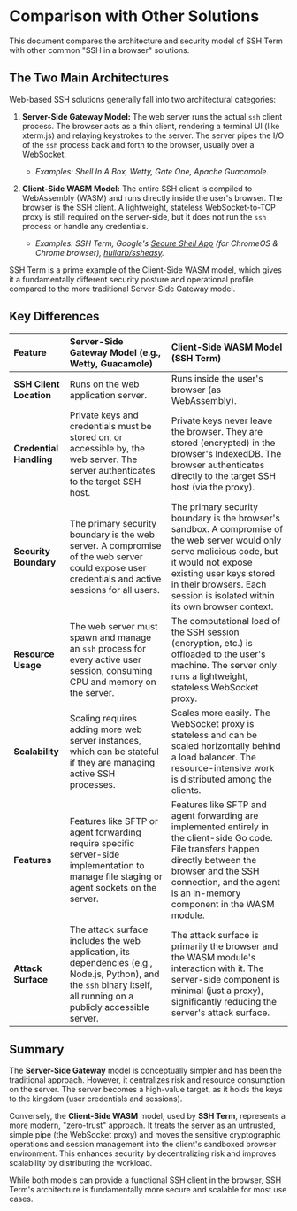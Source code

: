 # Comparison with Other Solutions

This document compares the architecture and security model of SSH Term with other common "SSH in a browser" solutions.

## The Two Main Architectures

Web-based SSH solutions generally fall into two architectural categories:

1.  **Server-Side Gateway Model:** The web server runs the actual `ssh` client process. The browser acts as a thin client, rendering a terminal UI (like xterm.js) and relaying keystrokes to the server. The server pipes the I/O of the `ssh` process back and forth to the browser, usually over a WebSocket.
    *   *Examples: Shell In A Box, Wetty, Gate One, Apache Guacamole.*

2.  **Client-Side WASM Model:** The entire SSH client is compiled to WebAssembly (WASM) and runs directly inside the user's browser. The browser is the SSH client. A lightweight, stateless WebSocket-to-TCP proxy is still required on the server-side, but it does not run the `ssh` process or handle any credentials.
    *   *Examples: SSH Term, Google's [Secure Shell App](https://chrome.google.com/webstore/detail/secure-shell-app/pnhechapfaindjhompbnflcldabbghjo) (for ChromeOS & Chrome browser), [hullarb/ssheasy](https://github.com/hullarb/ssheasy).*

SSH Term is a prime example of the Client-Side WASM model, which gives it a fundamentally different security posture and operational profile compared to the more traditional Server-Side Gateway model.

## Key Differences

| Feature | Server-Side Gateway Model (e.g., Wetty, Guacamole) | Client-Side WASM Model (SSH Term) |
| :--- | :--- | :--- |
| **SSH Client Location** | Runs on the web application server. | Runs inside the user's browser (as WebAssembly). |
| **Credential Handling** | Private keys and credentials must be stored on, or accessible by, the web server. The server authenticates to the target SSH host. | Private keys never leave the browser. They are stored (encrypted) in the browser's IndexedDB. The browser authenticates directly to the target SSH host (via the proxy). |
| **Security Boundary** | The primary security boundary is the web server. A compromise of the web server could expose user credentials and active sessions for all users. | The primary security boundary is the browser's sandbox. A compromise of the web server would only serve malicious code, but it would not expose existing user keys stored in their browsers. Each session is isolated within its own browser context. |
| **Resource Usage** | The web server must spawn and manage an `ssh` process for every active user session, consuming CPU and memory on the server. | The computational load of the SSH session (encryption, etc.) is offloaded to the user's machine. The server only runs a lightweight, stateless WebSocket proxy. |
| **Scalability** | Scaling requires adding more web server instances, which can be stateful if they are managing active SSH processes. | Scales more easily. The WebSocket proxy is stateless and can be scaled horizontally behind a load balancer. The resource-intensive work is distributed among the clients. |
| **Features** | Features like SFTP or agent forwarding require specific server-side implementation to manage file staging or agent sockets on the server. | Features like SFTP and agent forwarding are implemented entirely in the client-side Go code. File transfers happen directly between the browser and the SSH connection, and the agent is an in-memory component in the WASM module. |
| **Attack Surface** | The attack surface includes the web application, its dependencies (e.g., Node.js, Python), and the `ssh` binary itself, all running on a publicly accessible server. | The attack surface is primarily the browser and the WASM module's interaction with it. The server-side component is minimal (just a proxy), significantly reducing the server's attack surface. |

## Summary

The **Server-Side Gateway** model is conceptually simpler and has been the traditional approach. However, it centralizes risk and resource consumption on the server. The server becomes a high-value target, as it holds the keys to the kingdom (user credentials and sessions).

Conversely, the **Client-Side WASM** model, used by **SSH Term**, represents a more modern, "zero-trust" approach. It treats the server as an untrusted, simple pipe (the WebSocket proxy) and moves the sensitive cryptographic operations and session management into the client's sandboxed browser environment. This enhances security by decentralizing risk and improves scalability by distributing the workload.

While both models can provide a functional SSH client in the browser, SSH Term's architecture is fundamentally more secure and scalable for most use cases.
